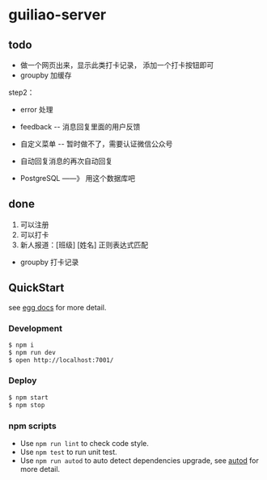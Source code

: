 # guiliao-server

## todo 
- 做一个网页出来，显示此类打卡记录， 添加一个打卡按钮即可
- groupby 加缓存

step2：
- error 处理
- feedback -- 消息回复里面的用户反馈

- 自定义菜单 -- 暂时做不了，需要认证微信公众号
- 自动回复消息的再次自动回复
- PostgreSQL ——》 用这个数据库吧

## done
1. 可以注册
2. 可以打卡
3. 新人报道：[班级] [姓名] 正则表达式匹配
- groupby 打卡记录

## QuickStart

<!-- add docs here for user -->

see [egg docs][egg] for more detail.

### Development

```bash
$ npm i
$ npm run dev
$ open http://localhost:7001/
```

### Deploy

```bash
$ npm start
$ npm stop
```

### npm scripts

- Use `npm run lint` to check code style.
- Use `npm test` to run unit test.
- Use `npm run autod` to auto detect dependencies upgrade, see [autod](https://www.npmjs.com/package/autod) for more detail.


[egg]: https://eggjs.org